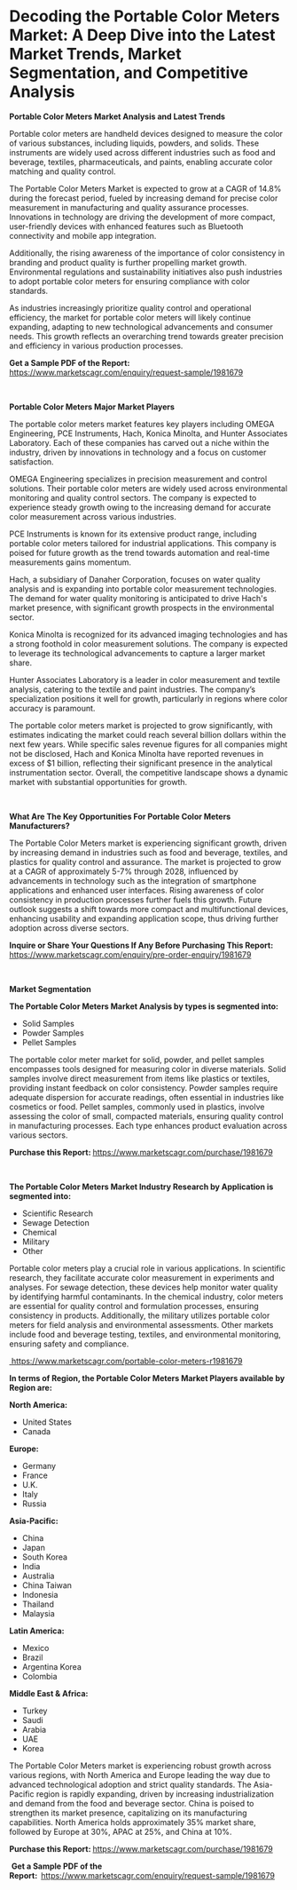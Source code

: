 <p><h1>Decoding the Portable Color Meters Market: A Deep Dive into the Latest Market Trends, Market Segmentation, and Competitive Analysis</h1></p><p><strong>Portable Color Meters Market Analysis and Latest Trends</strong></p>
<p><p>Portable color meters are handheld devices designed to measure the color of various substances, including liquids, powders, and solids. These instruments are widely used across different industries such as food and beverage, textiles, pharmaceuticals, and paints, enabling accurate color matching and quality control.</p><p>The Portable Color Meters Market is expected to grow at a CAGR of 14.8% during the forecast period, fueled by increasing demand for precise color measurement in manufacturing and quality assurance processes. Innovations in technology are driving the development of more compact, user-friendly devices with enhanced features such as Bluetooth connectivity and mobile app integration. </p><p>Additionally, the rising awareness of the importance of color consistency in branding and product quality is further propelling market growth. Environmental regulations and sustainability initiatives also push industries to adopt portable color meters for ensuring compliance with color standards. </p><p>As industries increasingly prioritize quality control and operational efficiency, the market for portable color meters will likely continue expanding, adapting to new technological advancements and consumer needs. This growth reflects an overarching trend towards greater precision and efficiency in various production processes.</p></p>
<p><strong>Get a Sample PDF of the Report:&nbsp;</strong> <a href="https://www.marketscagr.com/enquiry/request-sample/1981679?utm_campaign=2476&utm_medium=2&utm_source=Github&utm_content=ia&utm_term=12042025&utm_id=portable-color-meters">https://www.marketscagr.com/enquiry/request-sample/1981679</a></p>
<p>&nbsp;</p>
<p><strong>Portable Color Meters Major Market Players</strong></p>
<p><p>The portable color meters market features key players including OMEGA Engineering, PCE Instruments, Hach, Konica Minolta, and Hunter Associates Laboratory. Each of these companies has carved out a niche within the industry, driven by innovations in technology and a focus on customer satisfaction.</p><p>OMEGA Engineering specializes in precision measurement and control solutions. Their portable color meters are widely used across environmental monitoring and quality control sectors. The company is expected to experience steady growth owing to the increasing demand for accurate color measurement across various industries.</p><p>PCE Instruments is known for its extensive product range, including portable color meters tailored for industrial applications. This company is poised for future growth as the trend towards automation and real-time measurements gains momentum.</p><p>Hach, a subsidiary of Danaher Corporation, focuses on water quality analysis and is expanding into portable color measurement technologies. The demand for water quality monitoring is anticipated to drive Hach's market presence, with significant growth prospects in the environmental sector.</p><p>Konica Minolta is recognized for its advanced imaging technologies and has a strong foothold in color measurement solutions. The company is expected to leverage its technological advancements to capture a larger market share.</p><p>Hunter Associates Laboratory is a leader in color measurement and textile analysis, catering to the textile and paint industries. The company’s specialization positions it well for growth, particularly in regions where color accuracy is paramount.</p><p>The portable color meters market is projected to grow significantly, with estimates indicating the market could reach several billion dollars within the next few years. While specific sales revenue figures for all companies might not be disclosed, Hach and Konica Minolta have reported revenues in excess of $1 billion, reflecting their significant presence in the analytical instrumentation sector. Overall, the competitive landscape shows a dynamic market with substantial opportunities for growth.</p></p>
<p>&nbsp;</p>
<p><strong>What Are The Key Opportunities For Portable Color Meters Manufacturers?</strong></p>
<p><p>The Portable Color Meters market is experiencing significant growth, driven by increasing demand in industries such as food and beverage, textiles, and plastics for quality control and assurance. The market is projected to grow at a CAGR of approximately 5-7% through 2028, influenced by advancements in technology such as the integration of smartphone applications and enhanced user interfaces. Rising awareness of color consistency in production processes further fuels this growth. Future outlook suggests a shift towards more compact and multifunctional devices, enhancing usability and expanding application scope, thus driving further adoption across diverse sectors.</p></p>
<p><strong>Inquire or Share Your Questions If Any Before Purchasing This Report:</strong> <a href="https://www.marketscagr.com/enquiry/pre-order-enquiry/1981679?utm_campaign=2476&utm_medium=2&utm_source=Github&utm_content=ia&utm_term=12042025&utm_id=portable-color-meters">https://www.marketscagr.com/enquiry/pre-order-enquiry/1981679</a></p>
<p>&nbsp;</p>
<p><strong>Market Segmentation</strong></p>
<p><strong>The Portable Color Meters Market Analysis by types is segmented into:</strong></p>
<p><ul><li>Solid Samples</li><li>Powder Samples</li><li>Pellet Samples</li></ul></p>
<p><p>The portable color meter market for solid, powder, and pellet samples encompasses tools designed for measuring color in diverse materials. Solid samples involve direct measurement from items like plastics or textiles, providing instant feedback on color consistency. Powder samples require adequate dispersion for accurate readings, often essential in industries like cosmetics or food. Pellet samples, commonly used in plastics, involve assessing the color of small, compacted materials, ensuring quality control in manufacturing processes. Each type enhances product evaluation across various sectors.</p></p>
<p><strong>Purchase this Report:&nbsp;</strong><a href="https://www.marketscagr.com/purchase/1981679?utm_campaign=2476&utm_medium=2&utm_source=Github&utm_content=ia&utm_term=12042025&utm_id=portable-color-meters">https://www.marketscagr.com/purchase/1981679</a></p>
<p>&nbsp;</p>
<p><strong>The Portable Color Meters Market Industry Research by Application is segmented into:</strong></p>
<p><ul><li>Scientific Research</li><li>Sewage Detection</li><li>Chemical</li><li>Military</li><li>Other</li></ul></p>
<p><p>Portable color meters play a crucial role in various applications. In scientific research, they facilitate accurate color measurement in experiments and analyses. For sewage detection, these devices help monitor water quality by identifying harmful contaminants. In the chemical industry, color meters are essential for quality control and formulation processes, ensuring consistency in products. Additionally, the military utilizes portable color meters for field analysis and environmental assessments. Other markets include food and beverage testing, textiles, and environmental monitoring, ensuring safety and compliance.</p></p>
<p><a href="https://www.marketscagr.com/portable-color-meters-r1981679?utm_campaign=2476&utm_medium=2&utm_source=Github&utm_content=ia&utm_term=12042025&utm_id=portable-color-meters">&nbsp;https://www.marketscagr.com/portable-color-meters-r1981679</a></p>
<p><strong>In terms of Region, the Portable Color Meters Market Players available by Region are:</strong></p>
<p>
    <p> <strong> North America: </strong>
        <ul>
            <li>United States</li>
            <li>Canada</li>
        </ul>
        </p> 
    <p> <strong> Europe: </strong>
        <ul>
            <li>Germany</li>
            <li>France</li>
            <li>U.K.</li>
            <li>Italy</li>
            <li>Russia</li>
        </ul>
        </p> 
    <p> <strong> Asia-Pacific: </strong>
        <ul>
            <li>China</li>
            <li>Japan</li>
            <li>South Korea</li>
            <li>India</li>
            <li>Australia</li>
            <li>China Taiwan</li>
            <li>Indonesia</li>
            <li>Thailand</li>
            <li>Malaysia</li>
        </ul>
        </p> 
    <p> <strong> Latin America: </strong>
        <ul>
            <li>Mexico</li>
            <li>Brazil</li>
            <li>Argentina Korea</li>
            <li>Colombia</li>
        </ul>
        </p> 
    <p> <strong> Middle East & Africa: </strong>
        <ul>
            <li>Turkey</li>
            <li>Saudi</li>
            <li>Arabia</li>
            <li>UAE</li>
            <li>Korea</li>
        </ul>
    </p>
    </p>
<p><p>The Portable Color Meters market is experiencing robust growth across various regions, with North America and Europe leading the way due to advanced technological adoption and strict quality standards. The Asia-Pacific region is rapidly expanding, driven by increasing industrialization and demand from the food and beverage sector. China is poised to strengthen its market presence, capitalizing on its manufacturing capabilities. North America holds approximately 35% market share, followed by Europe at 30%, APAC at 25%, and China at 10%.</p></p>
<p><strong>Purchase this Report: </strong><a href="https://www.marketscagr.com/purchase/1981679?utm_campaign=2476&utm_medium=2&utm_source=Github&utm_content=ia&utm_term=12042025&utm_id=portable-color-meters">https://www.marketscagr.com/purchase/1981679</a></p>
<p>&nbsp;<strong>Get a Sample PDF of the Report:&nbsp;&nbsp;</strong><a href="https://www.marketscagr.com/enquiry/request-sample/1981679?utm_campaign=2476&utm_medium=2&utm_source=Github&utm_content=ia&utm_term=12042025&utm_id=portable-color-meters">https://www.marketscagr.com/enquiry/request-sample/1981679</a></p>
<p><strong></strong></p>
<p><p></p><p></p><p></p></p>